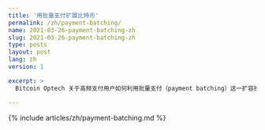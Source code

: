 ```yaml
---
title: '用批量支付扩展比特币'
permalink: /zh/payment-batching/
name: 2021-03-26-payment-batching-zh
slug: 2021-03-26-payment-batching-zh
type: posts
layout: post
lang: zh
version: 1

excerpt: >
  Bitcoin Optech 关于高频支付用户如何利用批量支付（payment batching）这一扩容技术，在实际使用场景下将交易大小和手续费降低约 75% 的观点。

---
```

{% include articles/zh/payment-batching.md %}

